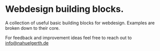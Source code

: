 # Webdesign building blocks.

A collection of useful basic building blocks for webdesign.
Examples are broken down to their core.

For feedback and improvement ideas feel free to reach out to [info@nahuelgerth.de](mailto:info@nahuelgerth.de)